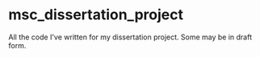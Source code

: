 # msc_dissertation_project

All the code I've written for my dissertation project. Some may be in draft form.
